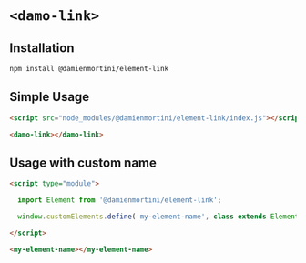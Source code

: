# `<damo-link>`

## Installation

```sh
npm install @damienmortini/element-link
```

## Simple Usage
```html
<script src="node_modules/@damienmortini/element-link/index.js"></script>

<damo-link></damo-link>
```

## Usage with custom name
```html
<script type="module">

  import Element from '@damienmortini/element-link';

  window.customElements.define('my-element-name', class extends Element { });

</script>

<my-element-name></my-element-name>
```